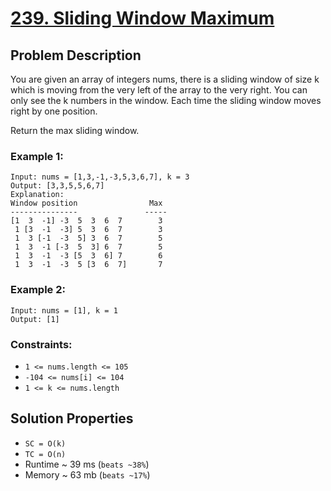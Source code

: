# [239. Sliding Window Maximum](https://leetcode.com/problems/sliding-window-maximum/description/)

## Problem Description

You are given an array of integers nums, there is a sliding window of size k which is moving from the very left of the array to the very right. You can only see the k numbers in the window. Each time the sliding window moves right by one position.

Return the max sliding window.



### Example 1:

```
Input: nums = [1,3,-1,-3,5,3,6,7], k = 3
Output: [3,3,5,5,6,7]
Explanation:
Window position                Max
---------------               -----
[1  3  -1] -3  5  3  6  7        3
 1 [3  -1  -3] 5  3  6  7        3
 1  3 [-1  -3  5] 3  6  7        5
 1  3  -1 [-3  5  3] 6  7        5
 1  3  -1  -3 [5  3  6] 7        6
 1  3  -1  -3  5 [3  6  7]       7
```
### Example 2:

```
Input: nums = [1], k = 1
Output: [1]
```

### Constraints:

* `1 <= nums.length <= 105`
* `-104 <= nums[i] <= 104`
* `1 <= k <= nums.length`

## Solution Properties

* `SC = O(k)`
* `TC = O(n)`
* Runtime ~ 39 ms (`beats ~38%`)
* Memory ~ 63 mb (`beats ~17%`)